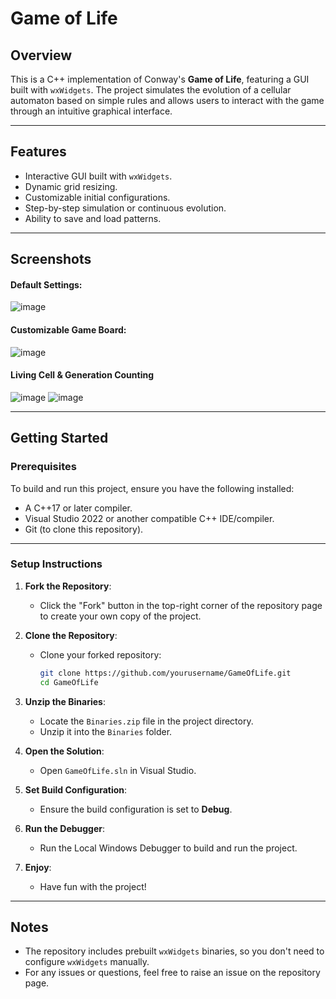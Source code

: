 # Game of Life

## Overview
This is a C++ implementation of Conway's **Game of Life**, featuring a GUI built with `wxWidgets`. The project simulates the evolution of a cellular automaton based on simple rules and allows users to interact with the game through an intuitive graphical interface.

---

## Features
- Interactive GUI built with `wxWidgets`.
- Dynamic grid resizing.
- Customizable initial configurations.
- Step-by-step simulation or continuous evolution.
- Ability to save and load patterns.

---

## Screenshots
#### **Default Settings:**
![image](https://github.com/user-attachments/assets/ae0aa486-fe69-4097-922b-4a1d6214ce82) 

#### **Customizable Game Board:** 
![image](https://github.com/user-attachments/assets/49d5e27b-f1a3-4614-8781-49a08ef00dc6)

#### **Living Cell & Generation Counting**
![image](https://github.com/user-attachments/assets/e6ae5beb-c4bd-41dd-947d-1ef760438a6f) ![image](https://github.com/user-attachments/assets/c429adb9-69cd-4ae2-90e1-3a0d9453bcab)

---

## Getting Started

### Prerequisites
To build and run this project, ensure you have the following installed:
- A C++17 or later compiler.
- Visual Studio 2022 or another compatible C++ IDE/compiler.
- Git (to clone this repository).

---

### Setup Instructions
1. **Fork the Repository**:
   - Click the "Fork" button in the top-right corner of the repository page to create your own copy of the project.

2. **Clone the Repository**:
   - Clone your forked repository:
     ```bash
     git clone https://github.com/yourusername/GameOfLife.git
     cd GameOfLife
     ```

3. **Unzip the Binaries**:
   - Locate the `Binaries.zip` file in the project directory.
   - Unzip it into the `Binaries` folder.

4. **Open the Solution**:
   - Open `GameOfLife.sln` in Visual Studio.

5. **Set Build Configuration**:
   - Ensure the build configuration is set to **Debug**.

6. **Run the Debugger**:
   - Run the Local Windows Debugger to build and run the project.
  
7. **Enjoy**:
   - Have fun with the project!

---

## Notes
- The repository includes prebuilt `wxWidgets` binaries, so you don't need to configure `wxWidgets` manually.
- For any issues or questions, feel free to raise an issue on the repository page.
